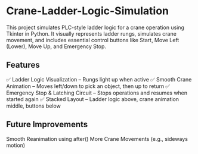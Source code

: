 # Crane-Ladder-Logic-Simulation

This project simulates PLC-style ladder logic for a crane operation using Tkinter in Python. It visually represents ladder rungs, simulates crane movement, and includes essential control buttons like Start, Move Left (Lower), Move Up, and Emergency Stop.

## Features
✅ Ladder Logic Visualization – Rungs light up when active
✅ Smooth Crane Animation – Moves left/down to pick an object, then up to return
✅ Emergency Stop & Latching Circuit – Stops operations and resumes when started again
✅ Stacked Layout – Ladder logic above, crane animation middle, buttons below

## Future Improvements
Smooth Reanimation using after()
More Crane Movements (e.g., sideways motion)
